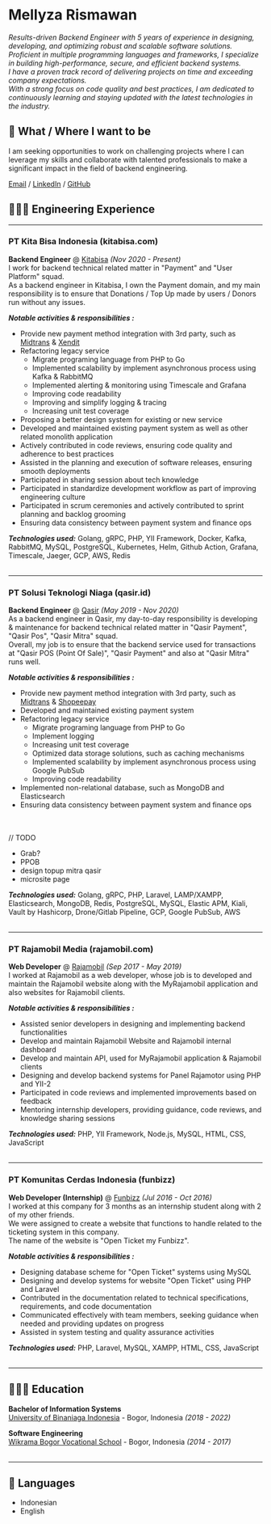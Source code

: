 # Mellyza Rismawan

_Results-driven Backend Engineer with 5 years of experience in designing, developing, and optimizing robust and scalable software solutions. Proficient in multiple programming languages and frameworks, I specialize in building high-performance, secure, and efficient backend systems._
<br>_I have a proven track record of delivering projects on time and exceeding company expectations._
<br>_With a strong focus on code quality and best practices, I am dedicated to continuously learning and staying updated with the latest technologies in the industry._ <br>

## 📍 What / Where I want to be
I am seeking opportunities to work on challenging projects where I can leverage my skills and collaborate with talented professionals to make a significant impact in the field of backend engineering.

[Email](mailto:mellyza724@gmail.com) / [LinkedIn](https://www.linkedin.com/in/mellyzarsmwn/)
/ [GitHub](https://github.com/mellyzarsmwn/)

## 👩🏼‍💻 Engineering Experience

<hr>
<h3>PT Kita Bisa Indonesia (kitabisa.com) </h3>

**Backend Engineer** @ [Kitabisa](https://kitabisa.com/) _(Nov 2020 - Present)_ <br>
I work for backend technical related matter in "Payment" and "User Platform" squad.
<br>As a backend engineer in Kitabisa, I own the Payment domain, and my main responsibility is to ensure that Donations / Top Up made by users / Donors run without any issues.

**_Notable activities & responsibilities :_**
- Provide new payment method integration with 3rd party, such as [Midtrans](https://midtrans.com/id) & [Xendit](https://www.xendit.co/id/)
- Refactoring legacy service 
  - Migrate programing language from PHP to Go 
  - Implemented scalability by implement asynchronous process using Kafka & RabbitMQ
  - Implemented alerting & monitoring using Timescale and Grafana 
  - Improving code readability 
  - Improving and simplify logging & tracing 
  - Increasing unit test coverage
- Proposing a better design system for existing or new service
- Developed and maintained existing payment system as well as other related monolith application
- Actively contributed in code reviews, ensuring code quality and adherence to best practices
- Assisted in the planning and execution of software releases, ensuring smooth deployments
- Participated in sharing session about tech knowledge
- Participated in standardize development workflow as part of improving engineering culture
- Participated in scrum ceremonies and actively contributed to sprint planning and backlog grooming
- Ensuring data consistency between payment system and finance ops

**_Technologies used:_** Golang, gRPC, PHP, YII Framework, Docker, Kafka, RabbitMQ, MySQL, PostgreSQL, Kubernetes, Helm, Github Action, Grafana, Timescale, Jaeger, GCP, AWS, Redis
<br><br>

<hr>
<h3> PT Solusi Teknologi Niaga (qasir.id) </h3>

**Backend Engineer** @ [Qasir](https://www.qasir.id/) _(May 2019 - Nov 2020)_ <br>
As a backend engineer in Qasir, my day-to-day responsibility is developing & maintenance for backend technical related matter in "Qasir Payment", "Qasir Pos", "Qasir Mitra" squad.
<br>Overall, my job is to ensure that the backend service used for transactions at "Qasir POS (Point Of Sale)", "Qasir Payment" and also at "Qasir Mitra" runs well.

**_Notable activities & responsibilities :_**
- Provide new payment method integration with 3rd party, such as [Midtrans](https://midtrans.com/id) & [Shopeepay](https://shopeepay.co.id/)
- Developed and maintained existing payment system
- Refactoring legacy service
  - Migrate programing language from PHP to Go
  - Implement logging
  - Increasing unit test coverage
  - Optimized data storage solutions, such as caching mechanisms
  - Implemented scalability by implement asynchronous process using Google PubSub
  - Improving code readability
- Implemented non-relational database, such as MongoDB and Elasticsearch
- Ensuring data consistency between payment system and finance ops

<br><br>
// TODO
- Grab?
- PPOB
- design topup mitra qasir
- microsite page

**_Technologies used:_**  Golang, gRPC, PHP, Laravel, LAMP/XAMPP, Elasticsearch, MongoDB, Redis, PostgreSQL, MySQL, Elastic APM, Kiali, Vault by Hashicorp, Drone/Gitlab Pipeline, GCP, Google PubSub, AWS
<br><br>

<hr>
<h3> PT Rajamobil Media (rajamobil.com) </h3>

**Web Developer** @ [Rajamobil](https://www.rajamobil.com/) _(Sep 2017 - May 2019)_ <br>
I worked at Rajamobil as a web developer, whose job is to developed and maintain the Rajamobil website along with the MyRajamobil application and also websites for Rajamobil clients.

**_Notable activities & responsibilities :_**
- Assisted senior developers in designing and implementing backend functionalities
- Develop and maintain Rajamobil Website and Rajamobil internal dashboard
- Develop and maintain API, used for MyRajamobil application & Rajamobil clients
- Designing and develop backend systems for Panel Rajamotor using PHP and YII-2
- Participated in code reviews and implemented improvements based on feedback
- Mentoring internship developers, providing guidance, code reviews, and knowledge sharing sessions

**_Technologies used:_** PHP, YII Framework, Node.js, MySQL, HTML, CSS, JavaScript
<br><br>

<hr>
<h3> PT Komunitas Cerdas Indonesia (funbizz) </h3>

**Web Developer (Internship)** @ [Funbizz](https://www.linkedin.com/company/71643521/) _(Jul 2016 - Oct 2016)_ <br>
I worked at this company for 3 months as an internship student along with 2 of my other friends.
<br>We were assigned to create a website that functions to handle related to the ticketing system in this company. 
<br>The name of the website is "Open Ticket my Funbizz".

**_Notable activities & responsibilities :_**
- Designing database scheme for "Open Ticket" systems using MySQL
- Designing and develop systems for website "Open Ticket" using PHP and Laravel
- Contributed in the documentation related to technical specifications, requirements, and code documentation
- Communicated effectively with team members, seeking guidance when needed and providing updates on progress
- Assisted in system testing and quality assurance activities

**_Technologies used:_** PHP, Laravel, MySQL, XAMPP, HTML, CSS, JavaScript
<br><br>
<hr> 

## 👩🏻‍🎓 Education

**Bachelor of Information Systems** <br>
[University of Binaniaga Indonesia](https://www.unbin.ac.id/) - Bogor, Indonesia _(2018 - 2022)_

**Software Engineering** <br>
[Wikrama Bogor Vocational School](https://smkwikrama.sch.id/) - Bogor, Indonesia _(2014 - 2017)_
<br><br>
<hr>

## 💬 Languages
- Indonesian
- English
  <br>